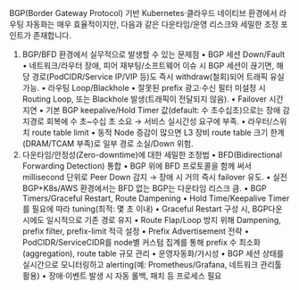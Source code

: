 BGP(Border Gateway Protocol) 기반 Kubernetes·클라우드 네이티브 환경에서 라우팅 자동화는 매우 효율적이지만, 다음과 같은 다운타임/운영 리스크와 세밀한 조정 포인트가 존재합니다.
1. BGP/BFD 환경에서 실무적으로 발생할 수 있는 문제점
	•	BGP 세션 Down/Fault
	•	네트워크/라우터 장애, 피어 재부팅/소프트웨어 이슈 시 BGP 세션이 끊기면, 해당 경로(PodCIDR/Service IP/VIP 등)도 즉시 withdraw(철회)되어 트래픽 유실 가능.
	•	라우팅 Loop/Blackhole
	•	잘못된 prefix 광고·수신 필터 미설정 시 Routing Loop, 또는 Blackhole 발생(트래픽이 전달되지 않음).
	•	Failover 시간 지연
	•	기본 BGP keepalive/Hold Timer 값(default: 수 초수십초)으로는 장애 감지경로 회복에 수 초~수십 초 소요 → 서비스 실시간성 요구에 부족.
	•	라우터/스위치 route table limit
	•	동적 Node 증감이 많으면 L3 장비 route table 크기 한계(DRAM/TCAM 부족)로 일부 경로 소실/Down 위험.
2. 다운타임/안정성(Zero-downtime)에 대한 세밀한 조정법
	•	BFD(Bidirectional Forwarding Detection) 통합
	•	BGP 위에 BFD 프로토콜을 함께 써서 millisecond 단위로 Peer Down 감지 → 장애 시 거의 즉시 failover 유도.
	•	실전 BGP+K8s/AWS 환경에서는 BFD 없는 BGP는 다운타임 리스크 큼.
	•	BGP Timers/Graceful Restart, Route Dampening
	•	Hold Time/Keepalive Timer를 필요에 따라 tuning(최적: 몇 초 이내)
	•	Graceful Restart 구성 시, BGP다운 시에도 일시적으로 기존 경로 유지
	•	Route Flap/Loop 방지 위해 Dampening, prefix filter, prefix-limit 적극 설정
	•	Prefix Advertisement 전략
	•	PodCIDR/ServiceCIDR를 node별 커스텀 집계를 통해 prefix 수 최소화(aggregation), route table 규모 관리
	•	운영자동화/가시성
	•	BGP 세션 상태를 실시간으로 모니터링하고 alerting(예: Prometheus/Grafana, 네트워크 관리툴 활용)
	•	장애·이벤트 발생 시 자동 롤백, 패치 등 프로세스 필요

